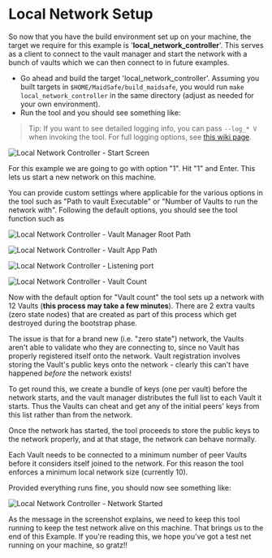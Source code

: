 # Local Network Setup

So now that you have the build environment set up on your machine, the target we require for this example is '**local_network_controller**'. This serves as a client to connect to the vault manager and start the network with a bunch of vaults which we can then connect to in future examples.

* Go ahead and build the target 'local_network_controller'. Assuming you built targets in `$HOME/MaidSafe/build_maidsafe`, you would run `make local_network_controller` in the same directory (adjust as needed for your own environment).
* Run the tool and you should see something like:

> Tip: If you want to see detailed logging info, you can pass `--log_* V` when invoking the tool.  For full logging options, see [this wiki page](https://github.com/maidsafe/MaidSafe/wiki/Logging-Options#invoking-logging-arguments).

![Local Network Controller - Start Screen](./img/start_screen.PNG)

For this example we are going to go with option "1". Hit "1" and Enter. This lets us start a new network on this machine.

You can provide custom settings where applicable for the various options in the tool such as "Path to vault Executable" or "Number of Vaults to run the network with". Following the default options, you should see the tool function such as

![Local Network Controller - Vault Manager Root Path](./img/vault_manager_root.PNG)

![Local Network Controller - Vault App Path](./img/vault_executable.PNG)

![Local Network Controller - Listening port](./img/listening_port.PNG)

![Local Network Controller - Vault Count](./img/vaults_count.PNG)


Now with the default option for "Vault count" the tool sets up a network with 12 Vaults (**this process may take a few minutes**). There are 2 extra vaults (zero state nodes) that are created as part of this process which get destroyed during the bootstrap phase.

The issue is that for a brand new (i.e. "zero state") network, the Vaults aren't able to validate who they are connecting to, since no Vault has properly registered itself onto the network.  Vault registration involves storing the Vault's public keys onto the network - clearly this can't have happened *before* the network exists!

To get round this, we create a bundle of keys (one per vault) before the network starts, and the vault manager distributes the full list to each Vault it starts.  Thus the Vaults can cheat and get any of the initial peers' keys from this list rather than from the network.

Once the network has started, the tool proceeds to store the public keys to the network properly, and at that stage, the network can behave normally.

Each Vault needs to be connected to a minimum number of peer Vaults before it considers itself joined to the network.  For this reason the tool enforces a minimum local network size  (currently 10).

Provided everything runs fine, you should now see something like:

![Local Network Controller - Network Started](./img/network_started.PNG)


As the message in the screenshot explains, we need to keep this tool running to keep the test network alive on this machine. That brings us to the end of this Example. If you're reading this, we hope you've got a test net running on your machine, so gratz!!



